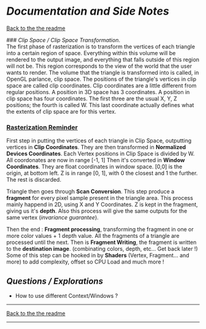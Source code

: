 # *Documentation and Side Notes*

[Back to the the readme](../README.md)

### *Clip Space / Clip Space Transformation*.  
The first phase of rasterization is to transform the vertices of each triangle into a certain region of space. Everything within this volume will be rendered to the output image, and everything that falls outside of this region will not be. This region corresponds to the view of the world that the user wants to render.
The volume that the triangle is transformed into is called, in OpenGL parlance, clip space. The positions of the triangle's vertices in clip space are called clip coordinates.
Clip coordinates are a little different from regular positions. A position in 3D space has 3 coordinates. A position in clip space has four coordinates. The first three are the usual X, Y, Z positions; the fourth is called W. This last coordinate actually defines what the extents of clip space are for this vertex.

### [Rasterization Reminder](https://paroj.github.io/gltut/Basics/Intro%20Graphics%20and%20Rendering.html)
First step in putting the vertices of each triangle in Clip Space, outputting vertices in **Clip Coordinates**.
They are then transformed in **Normalized Devices Coordinates**. 
Each Vertex positions in Clip Space is divided by W. All coordonates are now in range [-1, 1]
Then it's converted in **Window Coordinates**.
They are float coordinates in window space. [0,0] is the origin, at bottom left. Z is in range [0, 1], with 0 the closest and 1 the further. The rest is discarded.

Triangle then goes through **Scan Conversion**. This step produce a **fragment** for every pixel sample present in the triangle area. This process mainly happend in 2D, using X and Y Coordinates. Z is kept in the fragment, giving us it's **depth**. Also this process will give the same outputs for the same vertex (*invariance guarantee*).

Then the end : **Fragment processing**, transforming the fragment in one or more color values + 1 depth value. All the fragments of a triangle are processed until the next. Then is **Fragment Writing**, the fragment is written to the **destination image**. (combinating colors, depth, etc... Get back later !)
Some of this step can be hooked in by **Shaders** (Vertex, Fragment... and more) to add complexity, offset so CPU Load and much more !

## *Questions / Explorations*
- How to use different Context/Windows ?

______________
[Back to the the readme](../README.md)
______________